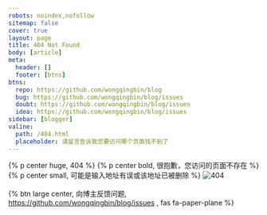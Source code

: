 ```yaml
---
robots: noindex,nofollow
sitemap: false
cover: true
layout: page
title: 404 Not Found
body: [article]
meta:
  header: []
  footer: [btns]
btns:
  repo: https://github.com/wongqingbin/blog
  bug: https://github.com/wongqingbin/blog/issues
  doubt: https://github.com/wongqingbin/blog/issues
  idea: https://github.com/wongqingbin/blog/issues
sidebar: [blogger]
valine:
  path: /404.html
  placeholder: 请留言告诉我您要访问哪个页面找不到了
---
```

{% p center huge, 404 %}
{% p center bold, 很抱歉，您访问的页面不存在 %}
{% p center small, 可能是输入地址有误或该地址已被删除 %}
![404](https://cdn.jsdelivr.net/gh/wongqingbin/PicGo/blog/404.png)
<br><br>{% btn large center, 向博主反馈问题, https://github.com/wongqingbin/blog/issues , fas fa-paper-plane %}
